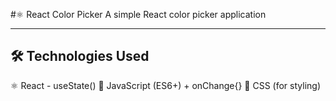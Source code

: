#⚛️ React Color Picker
A simple React color picker application

---

## 🛠️ Technologies Used
⚛️ React - useState()
📜 JavaScript (ES6+) + onChange{}
🎨 CSS (for styling)
